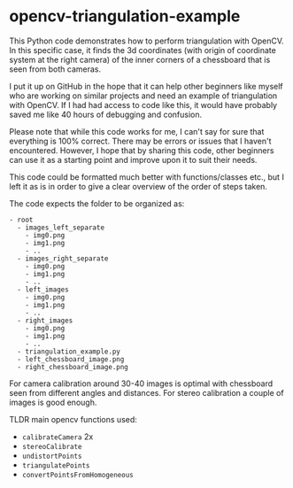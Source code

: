 # opencv-triangulation-example

This Python code demonstrates how to perform triangulation with OpenCV. In this specific case, it finds the 3d coordinates (with origin of coordinate system at the right camera) of the inner corners of a chessboard that is seen from both cameras.

  
  
I put it up on GitHub in the hope that it can help other beginners like myself who are working on similar projects and need an example of triangulation with OpenCV. If I had had access to code like this, it would have probably saved me like 40 hours of debugging and confusion.  
  
Please note that while this code works for me, I can't say for sure that everything is 100% correct. There may be errors or issues that I haven't encountered. However, I hope that by sharing this code, other beginners can use it as a starting point and improve upon it to suit their needs.
  
This code could be formatted much better with functions/classes etc., but I left it as is in order to give a clear overview of the order of steps taken.
  
The code expects the folder to be organized as:
```
- root
  - images_left_separate
    - img0.png
    - img1.png
    - ..
  - images_right_separate
    - img0.png
    - img1.png
    - ..
  - left_images 
    - img0.png
    - img1.png
    - ..
  - right_images
    - img0.png
    - img1.png
    - ..
  - triangulation_example.py
  - left_chessboard_image.png
  - right_chessboard_image.png
```
  
For camera calibration around 30-40 images is optimal with chessboard seen from different angles and distances.
For stereo calibration a couple of images is good enough.
  
TLDR main opencv functions used: 
- `calibrateCamera` 2x
- `stereoCalibrate`
- `undistortPoints`
- `triangulatePoints`
- `convertPointsFromHomogeneous`

